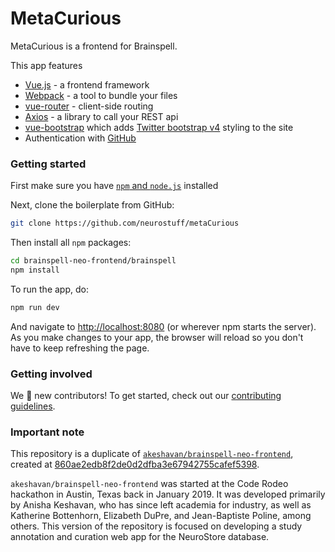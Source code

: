 # MetaCurious

MetaCurious is a frontend for Brainspell.

This app features

* [Vue.js]() - a frontend framework
* [Webpack]() - a tool to bundle your files
* [vue-router]() - client-side routing
* [Axios]() - a library to call your REST api
* [vue-bootstrap]() which adds [Twitter bootstrap v4]() styling to the site
* Authentication with [GitHub]()

### Getting started

First make sure you have [`npm` and `node.js`](https://nodejs.org/en/download/) installed

Next, clone the boilerplate from GitHub:

```bash
git clone https://github.com/neurostuff/metaCurious
```

Then install all `npm` packages:

```bash
cd brainspell-neo-frontend/brainspell
npm install
```

To run the app, do:

```bash
npm run dev
```

And navigate to [http://localhost:8080](http://localhost:8080) (or wherever npm starts the server). As you make changes to your app, the browser will reload so you don't have to keep refreshing the page.


### Getting involved

We :yellow_heart: new contributors! To get started, check out our [contributing guidelines](https://github.com/neurostuff/metaCurious/blob/main/CONTRIBUTING.md).


### Important note

This repository is a duplicate of [`akeshavan/brainspell-neo-frontend`](https://github.com/akeshavan/brainspell-neo-frontend), created at [860ae2edb8f2de0d2dfba3e67942755cafef5398](https://github.com/akeshavan/brainspell-neo-frontend/commit/860ae2edb8f2de0d2dfba3e67942755cafef5398).

`akeshavan/brainspell-neo-frontend` was started at the Code Rodeo hackathon in Austin, Texas back in January 2019. It was developed primarily by Anisha Keshavan, who has since left academia for industry, as well as Katherine Bottenhorn, Elizabeth DuPre, and Jean-Baptiste Poline, among others. This version of the repository is focused on developing a study annotation and curation web app for the NeuroStore database.

